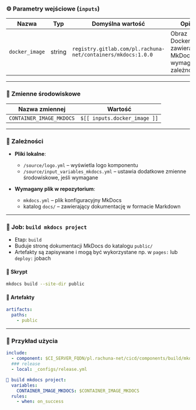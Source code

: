 ### ⚙️ Parametry wejściowe (`inputs`)

| Nazwa          | Typ    | Domyślna wartość                                             | Opis                                                   |
| -------------- | ------ | ------------------------------------------------------------ | ------------------------------------------------------ |
| `docker_image` | string | `registry.gitlab.com/pl.rachuna-net/containers/mkdocs:1.0.0` | Obraz Dockera zawierający MkDocs i wymagane zależności |

---
### 🧬 Zmienne środowiskowe

| Nazwa zmiennej           | Wartość                      |
| ------------------------ | ---------------------------- |
| `CONTAINER_IMAGE_MKDOCS` | `$[[ inputs.docker_image ]]` |

---
### 🧱 Zależności

* **Pliki lokalne**:

  * `/source/logo.yml` – wyświetla logo komponentu
  * `/source/input_variables_mkdocs.yml` – ustawia dodatkowe zmienne środowiskowe, jeśli wymagane

* **Wymagany plik w repozytorium**:

  * `mkdocs.yml` – plik konfiguracyjny MkDocs
  * katalog `docs/` – zawierający dokumentację w formacie Markdown

---
### 🚀 Job: `build mkdocs project`

* Etap: `build`
* Buduje stronę dokumentacji MkDocs do katalogu `public/`
* Artefakty są zapisywane i mogą być wykorzystane np. w `pages:` lub `deploy:` jobach

#### 📜 Skrypt

```bash
mkdocs build --site-dir public
```

#### 📁 Artefakty

```yaml
artifacts:
  paths:
    - public
```
---
### 🧪 Przykład użycia

```yaml
include:
  - component: $CI_SERVER_FQDN/pl.rachuna-net/cicd/components/build/mkdocs@$COMPONENT_VERSION_BUILD
  ### release
  - local: _configs/release.yml

🚀 build mkdocs project:
  variables:
    CONTAINER_IMAGE_MKDOCS: $CONTAINER_IMAGE_MKDOCS
  rules:
    - when: on_success
```